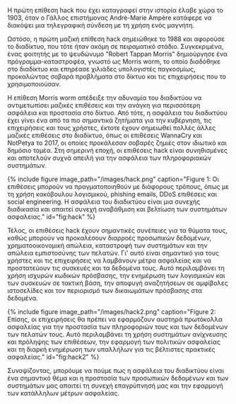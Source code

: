 Η πρώτη επίθεση hack που έχει καταγραφεί στην ιστορία έλαβε χώρα το 1903, όταν ο Γάλλος επιστήμονας Andrè-Marie Ampère κατάφερε να διακόψει μια τηλεγραφική σύνδεση με τη χρήση ενός μαγνήτη.

Ωστόσο, η πρώτη μαζική επίθεση hack σημειώθηκε το 1988 και αφορούσε το διαδίκτυο, που τότε ήταν ακόμη σε πειραματικό στάδιο. Συγκεκριμένα, ένας φοιτητής με το ψευδώνυμο "Robert Tappan Morris" δημιούργησε ένα πρόγραμμα-καταστροφέα, γνωστό ως Morris worm, το οποίο διαδόθηκε στο διαδίκτυο και επηρέασε χιλιάδες υπολογιστές παγκοσμίως, προκαλώντας σοβαρά προβλήματα στο δίκτυο και τις επιχειρήσεις που το χρησιμοποιούσαν.

Η επίθεση Morris worm απέδειξε την αδυναμία του διαδικτύου να αντιμετωπίσει μαζικές επιθέσεις και την ανάγκη για περισσότερη ασφάλεια και προστασία στο δίκτυο. Από τότε, η ασφάλεια του διαδικτύου έχει γίνει ένα από τα πιο σημαντικά ζητήματα για την κυβέρνηση, τις επιχειρήσεις και τους χρήστες, έκτοτε έχουν σημειωθεί πολλές άλλες μαζικές επιθέσεις στο διαδίκτυο, όπως οι επιθέσεις WannaCry και NotPetya το 2017, οι οποίες προκάλεσαν σοβαρές ζημιές στον ιδιωτικό και δημόσιο τομέα. Στη σημερινή εποχή, οι επιθέσεις hack είναι συνηθισμένες και αποτελούν συχνά απειλή για την ασφάλεια των πληροφοριακών συστημάτων.

{% include figure image_path="/images/hack.png" caption="Figure 1: Οι επιθέσεις μπορούν να πραγματοποιηθούν με διάφορους τρόπους, όπως με τη χρήση κακόβουλου λογισμικού, phishing emails, DDoS επιθέσεις και social engineering. Η ασφάλεια του διαδικτύου είναι μια συνεχής διαδικασία και απαιτεί συνεχή αναβάθμιση και βελτίωση των συστημάτων ασφαλείας." id="fig:hack" %}

Τέλος, οι επιθέσεις hack έχουν σημαντικές συνέπειες για τα θύματα τους, καθώς μπορούν να προκαλέσουν διαρροές προσωπικών δεδομένων, χρηματοοικονομική απώλεια, καταστροφή των συστημάτων και την απώλεια εμπιστοσύνης των πελατών. Γι' αυτό είναι σημαντικό για τους χρήστες και τις επιχειρήσεις να λαμβάνουν μέτρα ασφαλείας και να προστατεύουν τις συσκευές και τα δεδομένα τους. Αυτό περιλαμβάνει τη χρήση ισχυρών κωδικών πρόσβασης, την ενημέρωση των λογισμικών και των συσκευών σε τακτική βάση, την αποφυγή αναζητήσεων σε αμφίβολες ιστοσελίδες και τον περιορισμό των δικαιωμάτων πρόσβασης στα δεδομένα.

{% include figure image_path="/images/hack2.png" caption="Figure 2: Επίσης, οι επιχειρήσεις θα πρέπει να εφαρμόζουν αυστηρά πρωτόκολλα ασφαλείας για την προστασία των πληροφοριών τους και των δεδομένων των πελατών τους. Αυτό περιλαμβάνει τη χρήση συστημάτων ανίχνευσης και πρόληψης των επιθέσεων, την εφαρμογή των πολιτικών ασφαλείας και τη διαρκή ενημέρωση των υπαλλήλων για τις βέλτιστες πρακτικές ασφαλείας." id="fig:hack2" %}

Συνοψίζοντας, μπορόυμε να πούμε πως η ασφάλεια του διαδικτύου είναι ένα σημαντικό θέμα και η προστασία των προσωπικών δεδομένων και των συστημάτων μας απαιτεί τη συνεχή επαγρύπνησή μας και την εφαρμογή των κατάλληλων μέτρων ασφαλείας.
